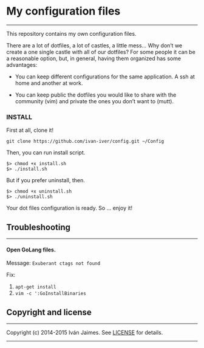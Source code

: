 # My configuration files

***

This repository contains my own configuration files.

There are a lot of dotfiles, a lot of castles, a little mess… Why don’t we create a one single castle with all of our dotfiles? For some people it can be a reasonable option, but, in general, having them organized has some advantages:

* You can keep different configurations for the same application. A ssh at home and another at work.

* You can keep public the dotfiles you would like to share with the community (vim) and private the ones you don’t want to (mutt).

### INSTALL

First at all, clone it!

```
git clone https://github.com/ivan-iver/config.git ~/Config
```

Then, you can run install script.

```
$> chmod +x install.sh
$> ./install.sh
```

But if you prefer uninstall, then.

```
$> chmod +x uninstall.sh
$> ./uninstall.sh
```

Your dot files configuration is ready. So ... enjoy it!

## Troubleshooting

***

#### Open GoLang files.

Message: ``Exuberant ctags not found ``

Fix:

1.  ``` apt-get install  ```
2.  ``` vim -c ':GoInstallBinaries ```

## Copyright and license

***

Copyright (c) 2014-2015 Iván Jaimes. See [LICENSE](LICENSE) for details.

---
